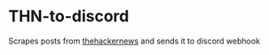 # THN-to-discord
Scrapes posts from [thehackernews](https://thehackernews.com) and sends it to discord webhook

